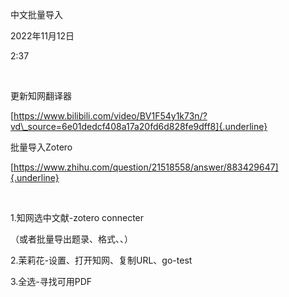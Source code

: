 中文批量导入

2022年11月12日

2:37

 

更新知网翻译器

[https://www.bilibili.com/video/BV1F54y1k73n/?vd\_source=6e01dedcf408a17a20fd6d828fe9dff8]{.underline}

批量导入Zotero

[https://www.zhihu.com/question/21518558/answer/883429647]{.underline}

 

1.知网选中文献-zotero connecter

（或者批量导出题录、格式、、）

2.茉莉花-设置、打开知网、复制URL、go-test

3.全选-寻找可用PDF
